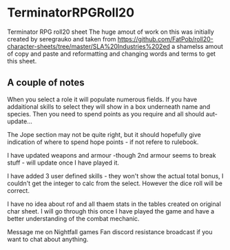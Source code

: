 # TerminatorRPGRoll20
Terminator RPG roll20 sheet
The huge amout of work on this was initially created by seregrauko and taken from https://github.com/FatPob/roll20-character-sheets/tree/master/SLA%20Industries%202ed
a shamelss amout of copy and paste and reformatting and changing words and terms to get this sheet.

## A couple of notes
When you select a role it will populate numerous fields. If you have addaitional skills to select they will show in a box underneath name and species.
Then you need to spend points as you require and all should aut-update...

The Jope section may not be quite right, but it should hopefully give indication of where to spend hope points - if not refere to rulebook.

I have updated weapons and armour  -though 2nd armour seems to break stuff - will update once I have played it.

I have added 3 user defined skills  - they won't show the actual total bonus, I couldn't get the integer to calc from the select.  However the dice roll will be correct.

I have no idea about rof and all thaem stats in the tables created on original char sheet.  I will go through this once I have played the game and have a better understanding of the combat mechanic.  

Message me on Nightfall games Fan discord resistance broadcast if you want to chat about anything.

